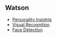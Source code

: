 ## Watson

- [Personality Insights](https://watson-pi-demo.mybluemix.net/)
- [Visual Recognition](http://visual-recognition-demo.mybluemix.net/)
- [Face Detection](http://www.alchemyapi.com/products/demo/face-detection)
